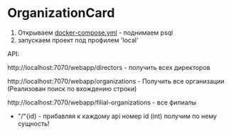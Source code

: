 # OrganizationCard

1. Открываем [docker-compose.yml](docker-compose.yml) - поднимаем psql
2. запускаем проект под профилем 'local'

API:

http://localhost:7070/webapp/directors - получить всех директоров

http://localhost:7070/webapp/organizations - Получить все организации (Реализован поиск по вхождению строки)

http://localhost:7070/webapp/filial-organizations - все филиалы

+ "/"{id}  - прибавляя к каждому api номер id (int) получим по нему сущность!  
